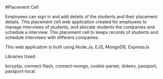#Placement Cell

Employees can sign in and add details of the students and their placement details.
This placement cell web application created for employees to manage interviews of students, and allocate students the companies and schedule a interview.
This placement cell to keeps records of students and schedule interviews with different companies.

This web application is built using Node.Js, EJS, MongoDB, ExpressJs



Libraries Used:

bcryptjs,
connect-flash,
connect-mongo,
cookie-parser,
dotenv,
passport,
passport-local.
